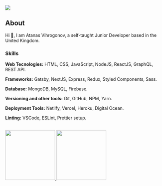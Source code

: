 <img src="https://visitor-badge.glitch.me/badge?page_id=AtanasVihrogonov"/>

## About
Hi 👋, I am Atanas Vihrogonov, a self-taught Junior Developer based in the United Kingdom. 

### Skills
  <strong>Web Tecnologies:</strong> HTML, CSS, JavaScript, NodeJS, ReactJS, GraphQL, REST API.
  
  <strong>Frameworks:</strong> Gatsby, NextJS, Express, Redux, Styled Components, Sass.
  
  <strong>Database:</strong> MongoDB, MySQL, Firebase.
  
  <strong>Versioning and other tools:</strong> Git, GitHub, NPM, Yarn.
  
  <strong>Deployment Tools:</strong> Netlify, Vercel, Heroku, Digital Ocean.
  
  <strong>Linting:</strong> VSCode, ESLint, Prettier setup.
  
<br>

<a href="https://github.com/AtanasVihrogonov">
  <img height="160em" src="https://github-readme-stats.vercel.app/api?username=AtanasVihrogonov&show_icons=true&title_color=c1c7cb&icon_color=cfd3d6&text_color=374140&bg_color=e9ebec" />
  <img height="160em" src="https://github-readme-stats.vercel.app/api/top-langs/?username=AtanasVihrogonov&layout=compact&title_color=c1c7cb&icon_color=cfd3d6&text_color=374140&bg_color=e9ebec" />
</a>







 







